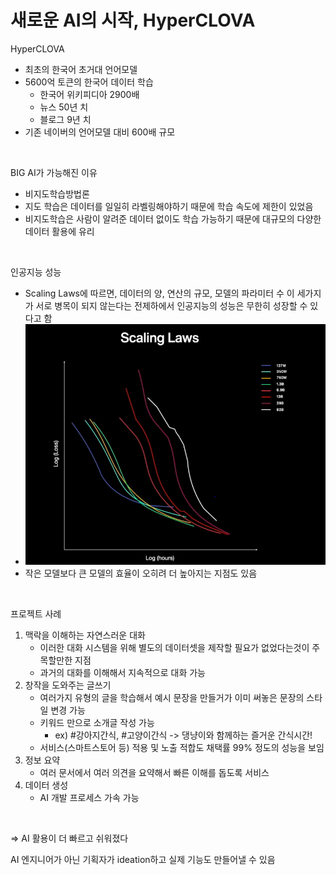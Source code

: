 # 새로운 AI의 시작, HyperCLOVA

HyperCLOVA

- 최초의 한국어 초거대 언어모델
- 5600억 토큰의 한국어 데이터 학습
  - 한국어 위키피디아 2900배
  - 뉴스 50년 치
  - 블로그 9년 치
- 기존 네이버의 언어모델 대비 600배 규모

​      

BIG AI가 가능해진 이유

- 비지도학습방법론
- 지도 학습은 데이터를 일일히 라벨링해야하기 때문에 학습 속도에 제한이 있었음
- 비지도학습은 사람이 알려준 데이터 없이도 학습 가능하기 때문에 대규모의 다양한 데이터 활용에 유리

​     

인공지능 성능

- Scaling Laws에 따르면, 데이터의 양, 연산의 규모, 모델의 파라미터 수 이 세가지가 서로 병목이 되지 않는다는 전제하에서 인공지능의 성능은 무한히 성장할 수 있다고 함
- ![image-20210525143127406](./images/image-20210525143127406.png)
- 작은 모델보다 큰 모델의 효율이 오히려 더 높아지는 지점도 있음

​     

프로젝트 사례

1. 맥락을 이해하는 자연스러운 대화
   - 이러한 대화 시스템을 위해 별도의 데이터셋을 제작할 필요가 없었다는것이 주목할만한 지점
   - 과거의 대화를 이해해서 지속적으로 대화 가능
2. 창작을 도와주는 글쓰기
   - 여러가지 유형의 글을 학습해서 예시 문장을 만들거가 이미 써놓은 문장의 스타일 변경 가능
   - 키워드 만으로 소개글 작성 가능
     - ex) #강아지간식, #고양이간식 -> 댕냥이와 함께하는 즐거운 간식시간!
   - 서비스(스마트스토어 등) 적용 및 노출 적합도 채택률 99% 정도의 성능을 보임
3. 정보 요약
   - 여러 문서에서 여러 의견을 요약해서 빠른 이해를 돕도록 서비스
4. 데이터 생성
   - AI 개발 프로세스 가속 가능

​     

=> AI 활용이 더 빠르고 쉬워졌다

AI 엔지니어가 아닌 기획자가 ideation하고 실제 기능도 만들어낼 수 있음